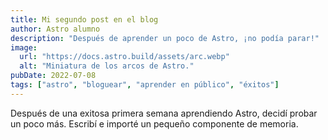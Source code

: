 ```yaml
---
title: Mi segundo post en el blog
author: Astro alumno
description: "Después de aprender un poco de Astro, ¡no podía parar!"
image:
  url: "https://docs.astro.build/assets/arc.webp"
  alt: "Miniatura de los arcos de Astro."
pubDate: 2022-07-08
tags: ["astro", "bloguear", "aprender en público", "éxitos"]
---
```


Después de una exitosa primera semana aprendiendo Astro, decidí probar un poco más. Escribí e importé un pequeño componente de memoria.
